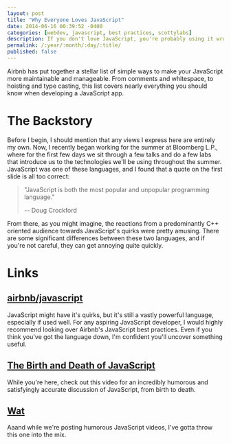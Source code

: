 ```yaml
---
layout: post
title: "Why Everyone Loves JavaScript"
date: 2014-06-16 00:39:52 -0400
categories: [webdev, javascript, best practices, scottylabs]
description: If you don't love JavaScript, you're probably using it wrong. Luckily, some smart people on the interwebs know how to use it right.
permalink: /:year/:month/:day/:title/
published: false
---
```


Airbnb has put together a stellar list of simple ways to make your JavaScript more maintainable and manageable. From comments and whitespace, to hoisting and type casting, this list covers nearly everything you should know when developing a JavaScript app.

<!-- more -->

# The Backstory
Before I begin, I should mention that any views I express here are entirely my own. Now, I recently began working for the summer at Bloomberg L.P., where for the first few days we sit through a few talks and do a few labs that introduce us to the technologies we'll be using throughout the summer. JavaScript was one of these languages, and I found that a quote on the first slide is all too correct:

> "JavaScript is both the most popular and unpopular programming language."
> 
> -- Doug Crockford

From there, as you might imagine, the reactions from a predominantly C++ oriented audience towards JavaScript's quirks were pretty amusing. There are some significant differences between these two languages, and if you're not careful, they can get annoying quite quickly.

# Links

## [airbnb/javascript](https://github.com/airbnb/javascript)
JavaScript might have it's quirks, but it's still a vastly powerful language, especially if used well. For any aspiring JavaScript developer, I would highly recommend looking over Airbnb's JavaScript best practices. Even if you think you've got the language down, I'm confident you'll uncover something useful.

## [The Birth and Death of JavaScript](https://www.destroyallsoftware.com/talks/the-birth-and-death-of-javascript)
While you're here, check out this video for an incredibly humorous and satisfyingly accurate discussion of JavaScript, from birth to death.

## [Wat](https://www.destroyallsoftware.com/talks/wat)
Aaand while we're posting humorous JavaScript videos, I've gotta throw this one into the mix.

